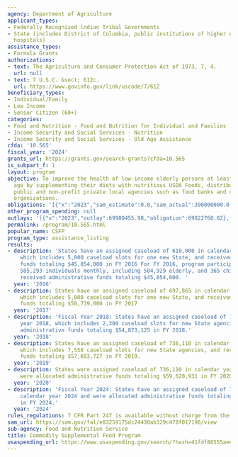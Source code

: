 ```yaml
---
agency: Department of Agriculture
applicant_types:
- Federally Recognized lndian Tribal Governments
- State (includes District of Columbia, public institutions of higher education and
  hospitals)
assistance_types:
- Formula Grants
authorizations:
- text: The Agriculture and Consumer Protection Act of 1973, 7, 4.
  url: null
- text: 7 U.S.C. &sect; 612c.
  url: https://www.govinfo.gov/link/uscode/7/612
beneficiary_types:
- Individual/Family
- Low Income
- Senior Citizen (60+)
categories:
- Food and Nutrition - Food and Nutrition for Individual and Families
- Income Security and Social Services - Nutrition
- Income Security and Social Services - Old Age Assistance
cfda: '10.565'
fiscal_year: '2024'
grants_url: https://grants.gov/search-grants?cfda=10.565
is_subpart_f: 1
layout: program
objective: To improve the health of low-income elderly persons at least 60 years of
  age by supplementing their diets with nutritious USDA Foods, distributed through
  public and non-profit private local agencies such as food banks and community action
  organizations.
obligations: '[{"x":"2023","sam_estimate":0.0,"sam_actual":390000000.0,"usa_spending_actual":69226327.63},{"x":"2024","sam_estimate":0.0,"sam_actual":389000000.0,"usa_spending_actual":71919672.53},{"x":"2025","sam_estimate":0.0,"sam_actual":393000000.0,"usa_spending_actual":2862690.0}]'
other_program_spending: null
outlays: '[{"x":"2023","outlay":69980455.98,"obligation":69822760.02},{"x":"2024","outlay":54710752.21,"obligation":72949401.0},{"x":"2025","outlay":0.0,"obligation":2862690.0}]'
permalink: /program/10.565.html
popular_name: CSFP
program_type: assistance_listing
results:
- description: 'States have an assigned caseload of 619,000 in calendar year 2016,
    which includes 5,000 caseload slots for one new State, and received administrative
    funds totaling $45,854,000 in FY 2016 For FY 2016, program participation averaged
    585,293 individuals monthly, including 584,929 elderly, and 365 children. States
    received administrative funds totaling $45,854,000. '
  year: '2016'
- description: States have an assigned caseload of 697,865 in calendar year 2017,
    which includes 5,000 caseload slots for one new State, and received administrative
    funds totaling $50,739,000 in FY 2017
  year: '2017'
- description: 'Fiscal Year 2018: States have an assigned caseload of 728,552 in calendar
    year 2018, which includes 2,300 caseload slots for new State agencies, and received
    administrative funds totaling $54,873,125 in FY 2018.'
  year: '2018'
- description: States have an assigned caseload of 736,110 in calendar year 2019,
    which includes 7,558 caseload slots for new State agencies, and received administrative
    funds totaling $57,683,727 in FY 2019.
  year: '2019'
- description: States were assigned caseload of 736,110 in calendar year 2020 and
    were allocated administrative funds totaling $59,620,931 in FY 2020.
  year: '2020'
- description: 'Fiscal Year 2024: States have an assigned caseload of 731,933 in the
    calendar year 2024 and were allocated administrative funds totaling $72,969,937
    in FY 2024.'
  year: '2024'
rules_regulations: 7 CFR Part 247 is available without charge from the Department.
sam_url: https://sam.gov/fal/e83259175dc24430ab329c478f017196/view
sub-agency: Food and Nutrition Service
title: Commodity Supplemental Food Program
usaspending_url: https://www.usaspending.gov/search/?hash=41fdf86555aeec1c5bf1289b8bb9c757
---
```

